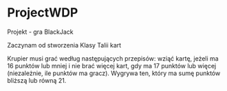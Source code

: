 # ProjectWDP

Projekt - gra BlackJack 

Zaczynam od stworzenia Klasy Talii kart

Krupier musi grać według następujących przepisów: wziąć kartę, jeżeli ma 16 punktów lub mniej i nie brać więcej kart, gdy ma 17 punktów lub więcej (niezależnie, ile punktów ma gracz). Wygrywa ten, który ma sumę punktów bliższą lub równą 21.

